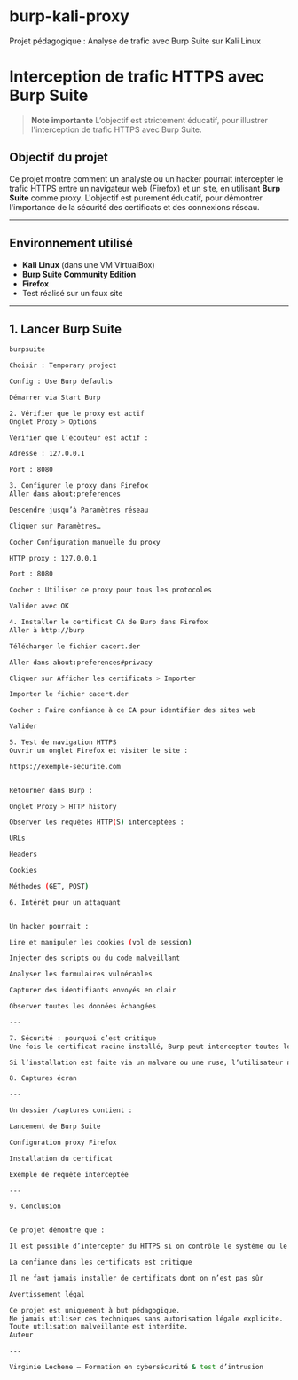 # burp-kali-proxy
Projet pédagogique : Analyse de trafic avec Burp Suite sur Kali Linux

# Interception de trafic HTTPS avec Burp Suite

> **Note importante**
> L’objectif est strictement éducatif, pour illustrer l'interception de trafic HTTPS avec Burp Suite.

## Objectif du projet

Ce projet montre comment un analyste ou un hacker pourrait intercepter le trafic HTTPS entre un navigateur web (Firefox) et un site, en utilisant **Burp Suite** comme proxy.
L'objectif est purement éducatif, pour démontrer l'importance de la sécurité des certificats et des connexions réseau.

---

## Environnement utilisé

- **Kali Linux** (dans une VM VirtualBox)
- **Burp Suite Community Edition**
- **Firefox**
- Test réalisé sur un faux site 

---

## 1. Lancer Burp Suite

```bash
burpsuite

Choisir : Temporary project

Config : Use Burp defaults

Démarrer via Start Burp

2. Vérifier que le proxy est actif
Onglet Proxy > Options

Vérifier que l’écouteur est actif :

Adresse : 127.0.0.1

Port : 8080

3. Configurer le proxy dans Firefox
Aller dans about:preferences

Descendre jusqu’à Paramètres réseau

Cliquer sur Paramètres…

Cocher Configuration manuelle du proxy

HTTP proxy : 127.0.0.1

Port : 8080

Cocher : Utiliser ce proxy pour tous les protocoles

Valider avec OK

4. Installer le certificat CA de Burp dans Firefox
Aller à http://burp

Télécharger le fichier cacert.der

Aller dans about:preferences#privacy

Cliquer sur Afficher les certificats > Importer

Importer le fichier cacert.der

Cocher : Faire confiance à ce CA pour identifier des sites web

Valider

5. Test de navigation HTTPS
Ouvrir un onglet Firefox et visiter le site :

https://exemple-securite.com


Retourner dans Burp :

Onglet Proxy > HTTP history

Observer les requêtes HTTP(S) interceptées :

URLs

Headers

Cookies

Méthodes (GET, POST)

6. Intérêt pour un attaquant


Un hacker pourrait :

Lire et manipuler les cookies (vol de session)

Injecter des scripts ou du code malveillant

Analyser les formulaires vulnérables

Capturer des identifiants envoyés en clair

Observer toutes les données échangées

---

7. Sécurité : pourquoi c’est critique
Une fois le certificat racine installé, Burp peut intercepter toutes les connexions HTTPS.

Si l’installation est faite via un malware ou une ruse, l’utilisateur ne verra pas que ses données sont surveillées.

8. Captures écran

---

Un dossier /captures contient :

Lancement de Burp Suite

Configuration proxy Firefox

Installation du certificat

Exemple de requête interceptée

---

9. Conclusion


Ce projet démontre que :

Il est possible d’intercepter du HTTPS si on contrôle le système ou le navigateur

La confiance dans les certificats est critique

Il ne faut jamais installer de certificats dont on n’est pas sûr

Avertissement légal

Ce projet est uniquement à but pédagogique.
Ne jamais utiliser ces techniques sans autorisation légale explicite.
Toute utilisation malveillante est interdite.
Auteur

---

Virginie Lechene — Formation en cybersécurité & test d’intrusion


